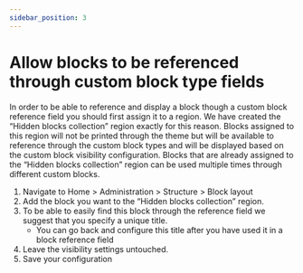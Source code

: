 ```yaml
---
sidebar_position: 3
---
```




# Allow blocks to be referenced through custom block type fields

In order to be able to reference and display a block though a custom block reference field you should first assign it to a region. We have created the “Hidden blocks collection” region exactly for this reason. 
Blocks assigned to this region will not be printed through the theme but will be available to reference through the custom block types and will be displayed based on the custom block visibility configuration. 
Blocks that are already assigned to the “Hidden blocks collection” region can be used multiple times through different custom blocks.
1. Navigate to Home > Administration > Structure > Block layout
2. Add the block you want to the “Hidden blocks collection” region.
3. To be able to easily find this block through the reference field we suggest that you specify a unique title.
    - You can go back and configure this title after you have used it in a block reference field
4. Leave the visibility settings untouched.
5. Save your configuration